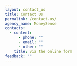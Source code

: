 ```yaml
---
layout: contact_us
title: Contact Us
permalink: /contact-us/
agency_name: MoneySense
contacts:
  - content:
      - phone: ""
      - email: ""
      - other: ""
    title: via the online form
feedback: ""
---
```

